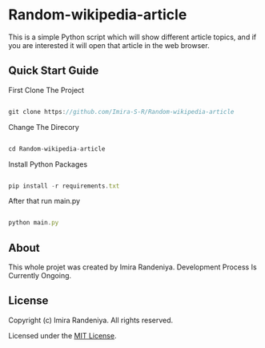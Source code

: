 # Random-wikipedia-article
This is a simple Python script which will show different article topics, and if you are interested it will open that article in the web browser.
## Quick Start Guide
First Clone The Project
```js

git clone https://github.com/Imira-S-R/Random-wikipedia-article

```
Change The Direcory
```js

cd Random-wikipedia-article

```
Install Python Packages
```js

pip install -r requirements.txt

```

After that run main.py
```js

python main.py

```
## About
This whole projet was created by Imira Randeniya. Development Process Is Currently Ongoing.

## License
Copyright (c) Imira Randeniya. All rights reserved.

Licensed under the [MIT License](./LICENSE).
